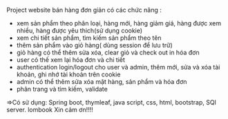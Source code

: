 Project website bán hàng đơn giản có các chức năng :
+ xem sản phẩm theo phân loại, hàng mới, hàng giảm giá, hàng được xem nhiều, hàng được yêu thich(sử dụng cookie)
+ xem chi tiết sản phẩm, tìm kiếm sản phẩm theo tên 
+ thêm sản phẩm vào giỏ hàng( dùng session để lưu trữ)
+  giỏ hàng có thể thêm sửa xóa, clear giỏ và check out in hóa đơn
+  user có thế xem lại hóa đơn  và chi tiết
+ authentication login/logout cho user và admin, thêm mới, sửa và xóa tài khoản, ghi nhớ tài khoản trên cookie
+ admin có thể thêm sửa xóa mặt hàng, sản phẩm và hóa đơn
+ phân trang và tìm kiếm, validate

=>Có sử dụng:  Spring boot, thymleaf, java script, css, html, bootstrap, SQl server. lombook
       Xin cảm ơn!!!!
